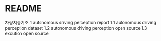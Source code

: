 # README
차량지능기초
1 autonomous driving perception report
1.1 autonomous driving perception dataset
1.2 autonomous driving perception open source 
1.3 excution open source